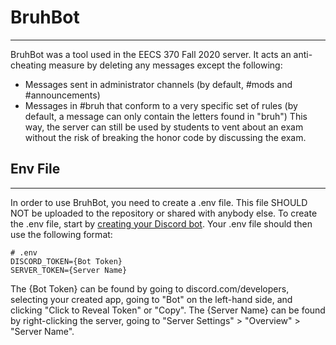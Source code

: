 # BruhBot
---
BruhBot was a tool used in the EECS 370 Fall 2020 server.  It acts an anti-cheating measure by deleting any messages except the following:
* Messages sent in administrator channels (by default, #mods and #announcements)
* Messages in #bruh that conform to a very specific set of rules (by default, a message can only contain the letters found in "bruh")
This way, the server can still be used by students to vent about an exam without the risk of breaking the honor code by discussing the exam.

## Env File
---
In order to use BruhBot, you need to create a .env file.  This file SHOULD NOT be uploaded to the repository or shared with anybody else.
To create the .env file, start by [creating your Discord bot](https://realpython.com/how-to-make-a-discord-bot-python/).  Your .env file should then use the following format:
```
# .env
DISCORD_TOKEN={Bot Token}
SERVER_TOKEN={Server Name}
```
The {Bot Token} can be found by going to discord.com/developers, selecting your created app, going to "Bot" on the left-hand side, and clicking "Click to Reveal Token" or "Copy".
The {Server Name} can be found by right-clicking the server, going to "Server Settings" > "Overview" > "Server Name".